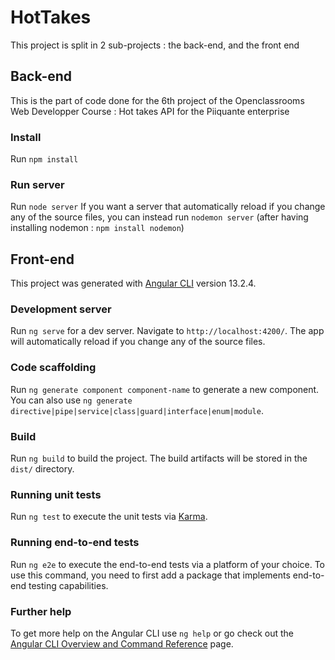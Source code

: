 # HotTakes

This project is split in 2 sub-projects : the back-end, and the front end

## Back-end

This is the part of code done for the 6th project of the Openclassrooms Web Developper Course : Hot takes API for the Piiquante enterprise

### Install
Run `npm install`

### Run server
Run `node server`
If you want a server that automatically reload if you change any of the source files,
you can instead run `nodemon server` (after having installing nodemon : `npm install nodemon`)

## Front-end

This project was generated with [Angular CLI](https://github.com/angular/angular-cli) version 13.2.4.

### Development server

Run `ng serve` for a dev server. Navigate to `http://localhost:4200/`. The app will automatically reload if you change any of the source files.

### Code scaffolding

Run `ng generate component component-name` to generate a new component. You can also use `ng generate directive|pipe|service|class|guard|interface|enum|module`.

### Build

Run `ng build` to build the project. The build artifacts will be stored in the `dist/` directory.

### Running unit tests

Run `ng test` to execute the unit tests via [Karma](https://karma-runner.github.io).

### Running end-to-end tests

Run `ng e2e` to execute the end-to-end tests via a platform of your choice. To use this command, you need to first add a package that implements end-to-end testing capabilities.

### Further help

To get more help on the Angular CLI use `ng help` or go check out the [Angular CLI Overview and Command Reference](https://angular.io/cli) page.
